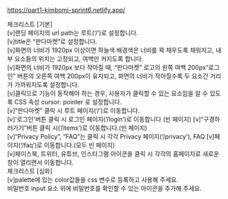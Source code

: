https://part1-kimbomi-sprint6.netlify.app/

체크리스트 [기본] <br>
[v]랜딩 페이지의 url path는 루트(‘/’)로 설정합니다.<br>
[v]title은 “판다마켓”로 설정합니다.<br>
[v]화면의 너비가 1920px 이상이면 하늘색 배경색은 너비를 꽉 채우도록 채워지고, 내부 요소들의 위치는 고정되고, 여백만 커지도록 합니다.<br>
[v]화면의 너비가 1920px 보다 작아질 때, “판다마켓” 로고의 왼쪽 여백 200px“로그인" 버튼의 오른쪽 여백 200px이 유지되고, 화면의 너비가 작아질수록 두 요소간 거리가 가까워지도록 설정합니다.<br>
[v]클릭으로 기능이 동작해야 하는 경우, 사용자가 클릭할 수 있는 요소임을 알 수 있도록 CSS 속성 cursor: pointer 로 설정합니다.<br>
[v]“판다마켓” 클릭 시 루트 페이지(‘/’)로 이동합니다.<br>
[v]'로그인'버튼 클릭 시 로그인 페이지(‘/login’)로 이동합니다 (빈 페이지)
[v]“구경하러가기”버튼 클릭 시(’/items’)로 이동합니다.(빈 페이지)<br>
[v]“Privacy Policy”, “FAQ”는 클릭 시 각각 Privacy 페이지(‘/privacy’), FAQ [v]페이지(‘/faq’)로 이동합니다.(모두 빈 페이지)<br>
[v]페이스북, 트위터, 유튜브, 인스타그램 아이콘을 클릭 시 각각의 홈페이지로 새로운 창이 열리면서 이동합니다.<br>
체크리스트 [심화]<br>
[v]palette에 있는 color값들을 css 변수로 등록하고 사용해 주세요.<br>
비밀번호 input 요소 위에 비밀번호를 확인할 수 있는 아이콘을 추가해 주세요.